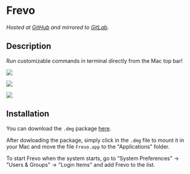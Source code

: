 # Frevo

*Hosted at [GitHub](https://github.com/matuzalemmuller/frevo) and mirrored to [GitLab](https://gitlab.com/matuzalemmuller/frevo).*

## Description

Run customizable commands in terminal directly from the Mac top bar!

![](https://i.imgur.com/ymocru0.png)

![](https://i.imgur.com/S787zXy.png)

![](https://media.giphy.com/media/5wFIpb7YYnHnpNuDic/giphy.gif)

## Installation

You can download the `.dmg` package [here](https://github.com/matuzalemmuller/Frevo/releases).

After dowloading the package, simply click in the `.dmg` file to mount it in your Mac and move the file `Frevo.app` to the "Applications" folder.

To start Frevo when the system starts, go to "System Preferences" -> "Users & Groups" -> "Login Items" and add Frevo to the list.
